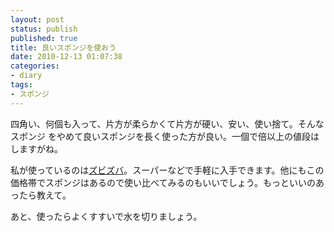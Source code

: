 ```yaml
---
layout: post
status: publish
published: true
title: 良いスポンジを使おう
date: 2010-12-13 01:07:38
categories:
- diary
tags:
- スポンジ
---
```

四角い、何個も入って、片方が柔らかくて片方が硬い、安い、使い捨て。そんなスポンジ
をやめて良いスポンジを長く使った方が良い。一個で倍以上の値段はしますがね。

私が使っているのは<a href="http://www.asahi-kasei.co.jp/saran/products/zubizuba/index.html">ズビズバ</a>。スーパーなどで手軽に入手できます。他にもこの価格帯でスポンジはあるので使い比べてみるのもいいでしょう。もっといいのあったら教えて。

あと、使ったらよくすすいで水を切りましょう。
